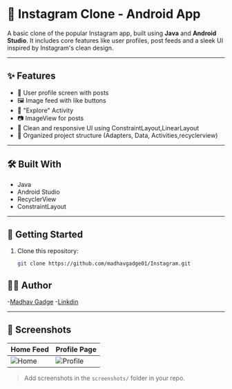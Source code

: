 # 📸 Instagram Clone - Android App

A basic clone of the popular Instagram app, built using **Java** and **Android Studio**. It includes core features like user profiles, post feeds and a sleek UI inspired by Instagram's clean design.

---

## ✨ Features

- 🧍 User profile screen with posts
- 🖼️ Image feed with like buttons
- 🔎 "Explore" Activity
- 📷 ImageView for posts 
- 📱 Clean and responsive UI using ConstraintLayout,LinearLayout
- 📁 Organized project structure (Adapters, Data, Activities,recyclerview)
---

## 🛠️ Built With

- Java
- Android Studio
- RecyclerView
- ConstraintLayout
---

## 🚀 Getting Started

1. Clone this repository:
   ```bash
   git clone https://github.com/madhavgadge01/Instagram.git
## 👨‍💻 Author
-[Madhav Gadge](https://github.com/madhavgadge)
-[Linkdin](https://www.linkedin.com/in/madhav-gadge-610177343?utm_source=share&utm_campaign=share_via&utm_content=profile&utm_medium=android_app)


---

## 📸 Screenshots

| Home Feed | Profile Page |
|-----------|--------------|
| ![Home](screenshots/home.png) | ![Profile](screenshots/profile.png) |

> Add screenshots in the `screenshots/` folder in your repo.
